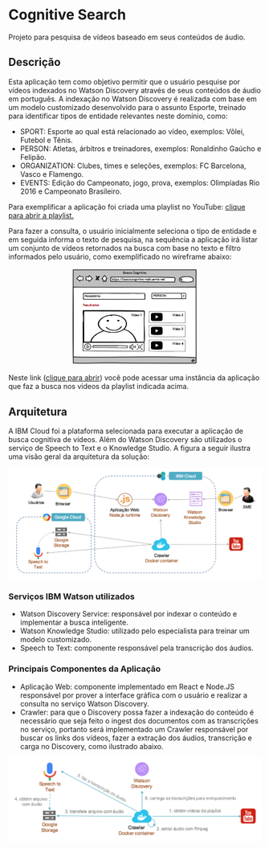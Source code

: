 # Cognitive Search

Projeto para pesquisa de vídeos baseado em seus conteúdos de áudio.

## Descrição

Esta aplicação tem como objetivo permitir que o usuário pesquise por vídeos indexados no Watson Discovery através de seus conteúdos de áudio em português. A indexação no Watson Discovery é realizada com base em um modelo customizado desenvolvido para o assunto Esporte, treinado para identificar tipos de entidade relevantes neste domínio, como:

* SPORT: Esporte ao qual está relacionado ao vídeo, exemplos: Vôlei, Futebol e Tênis.
* PERSON: Atletas, árbitros e treinadores, exemplos: Ronaldinho Gaúcho e Felipão.
* ORGANIZATION: Clubes, times e seleções, exemplos: FC Barcelona, Vasco e Flamengo.
* EVENTS: Edição do Campeonato, jogo, prova, exemplos: Olimpíadas Rio 2016 e Campeonato Brasileiro.

Para exemplificar a aplicação foi criada uma playlist no YouTube: [clique para abrir a playlist.](https://www.youtube.com/playlist?list=PLHE4HqjuUaC56aHNt4t4p4A075OSLKjyK)

Para fazer a consulta, o usuário inicialmente seleciona o tipo de entidade e em seguida informa o texto de pesquisa, na sequência a aplicação irá listar um conjunto de vídeos retornados na busca com base no texto e filtro informados pelo usuário, como exemplificado no wireframe abaixo:

<center><img src="./docs/figura1.png" width="50%"></center>

Neste link ([clique para abrir](https://buscacognitiva.mybluemix.net)) você pode acessar uma instância da aplicação que faz a busca nos vídeos da playlist indicada acima.

## Arquitetura

A IBM Cloud foi a plataforma selecionada para executar a aplicação de busca cognitiva de vídeos. Além do Watson Discovery são utilizados o serviço de Speech to Text e o Knowledge Studio. A figura a seguir ilustra uma visão geral da arquitetura da solução:

![Figura2](./docs/figura2.png)

### Serviços IBM Watson utilizados

*	Watson Discovery Service: responsável por indexar o conteúdo e implementar a busca inteligente.
*	Watson Knowledge Studio: utilizado pelo especialista para treinar um modelo customizado.
*	Speech to Text: componente responsável pela transcrição dos áudios.

### Principais Componentes da Aplicação

*	Aplicação Web: componente implementado em React e Node.JS responsável por prover a interface gráfica com o usuário e realizar a consulta no serviço Watson Discovery.  
*	Crawler: para que o Discovery possa fazer a indexação do conteúdo é necessário que seja feito o ingest dos documentos com as transcrições no serviço, portanto será implementado um Crawler responsável por buscar os links dos vídeos, fazer a extração dos áudios, transcrição e carga no Discovery, como ilustrado abaixo.

![Figura3](./docs/figura3.png)
